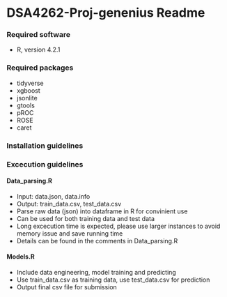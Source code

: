 # DSA4262-Proj-genenius Readme

### Required software
- R, version 4.2.1

### Required packages
- tidyverse
- xgboost
- jsonlite
- gtools
- pROC
- ROSE
- caret




### Installation guidelines



### Excecution guidelines
#### Data_parsing.R
- Input: data.json, data.info
- Output: train_data.csv, test_data.csv
- Parse raw data (json) into dataframe in R for convinient use
- Can be used for both training data and test data
- Long excecution time is expected, please use larger instances to avoid memory issue and save running time
- Details can be found in the comments in Data_parsing.R

#### Models.R
- Include data engineering, model training and predicting
- Use train_data.csv as training data, use test_data.csv for prediction
- Output final csv file for submission 
